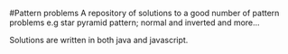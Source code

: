 #Pattern problems
A repository of solutions to a good number of pattern problems  e.g star pyramid pattern; normal and inverted and more...

Solutions are written in both java and javascript.
